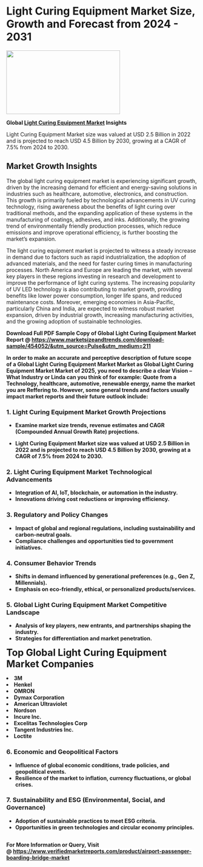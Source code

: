 <H1>Light Curing Equipment Market Size, Growth and Forecast from 2024 - 2031</H1><img class="aligncenter size-medium wp-image-584254" src="https://thirdeyenews.in/wp-content/uploads/2024/09/Global-Market-Research-300x168.jpeg" alt="" width="300" height="168" /><p><strong>Global&nbsp;<a href="https://www.marketsizeandtrends.com/download-sample/454052/&amp;utm_source=Pulse&amp;utm_medium=211">Light Curing Equipment Market</a> Insights</strong></p><p>Light Curing Equipment Market size was valued at USD 2.5 Billion in 2022 and is projected to reach USD 4.5 Billion by 2030, growing at a CAGR of 7.5% from 2024 to 2030.</p><p><h2>Market Growth Insights</h2> <p>The global light curing equipment market is experiencing significant growth, driven by the increasing demand for efficient and energy-saving solutions in industries such as healthcare, automotive, electronics, and construction. This growth is primarily fueled by technological advancements in UV curing technology, rising awareness about the benefits of light curing over traditional methods, and the expanding application of these systems in the manufacturing of coatings, adhesives, and inks. Additionally, the growing trend of environmentally friendly production processes, which reduce emissions and improve operational efficiency, is further boosting the market’s expansion.</p> <p><strong></strong></p> <p>The light curing equipment market is projected to witness a steady increase in demand due to factors such as rapid industrialization, the adoption of advanced materials, and the need for faster curing times in manufacturing processes. North America and Europe are leading the market, with several key players in these regions investing in research and development to improve the performance of light curing systems. The increasing popularity of UV LED technology is also contributing to market growth, providing benefits like lower power consumption, longer life spans, and reduced maintenance costs. Moreover, emerging economies in Asia-Pacific, particularly China and India, are expected to witness robust market expansion, driven by industrial growth, increasing manufacturing activities, and the growing adoption of sustainable technologies.</p> <p><strong></p><p><span class=""><strong>Download Full PDF Sample Copy of Global Light Curing Equipment Market Report</strong> @ <a href="https://www.marketsizeandtrends.com/download-sample/454052/&amp;utm_source=Pulse&amp;utm_medium=211" target="_blank">https://www.marketsizeandtrends.com/download-sample/454052/&amp;utm_source=Pulse&amp;utm_medium=211</a></span></p><p>In order to make an accurate and perceptive description of future scope of a Global&nbsp;Light Curing Equipment Market Market as Global&nbsp;Light Curing Equipment Market Market of 2025, you need to describe a clear Vision &ndash; What Industry or Linda can you think of for example: Quote from a Technology, healthcare, automotive, renewable energy, name the market you are Reffering to. However, some general trends and factors usually impact market reports and their future outlook include:</p><h3>1.&nbsp;<strong>Light Curing Equipment Market Growth Projections</strong></h3><ul><li>Examine market size trends, revenue estimates and CAGR (Compounded Annual Growth Rate) projections.</li><li><p>Light Curing Equipment Market size was valued at USD 2.5 Billion in 2022 and is projected to reach USD 4.5 Billion by 2030, growing at a CAGR of 7.5% from 2024 to 2030.</p></li></ul><h3>2.&nbsp;<strong>Light Curing Equipment Market Technological Advancements</strong></h3><ul><li>Integration of AI, IoT, blockchain, or automation in the industry.</li><li>Innovations driving cost reductions or improving efficiency.</li></ul><h3>3.&nbsp;<strong>Regulatory and Policy Changes</strong></h3><ul><li>Impact of global and regional regulations, including sustainability and carbon-neutral goals.</li><li>Compliance challenges and opportunities tied to government initiatives.</li></ul><h3>4.&nbsp;<strong>Consumer Behavior Trends</strong></h3><ul><li>Shifts in demand influenced by generational preferences (e.g., Gen Z, Millennials).</li><li>Emphasis on eco-friendly, ethical, or personalized products/services.</li></ul><h3>5.&nbsp;<strong>Global Light Curing Equipment Market Competitive Landscape</strong></h3><ul><li>Analysis of key players, new entrants, and partnerships shaping the industry.</li><li>Strategies for differentiation and market penetration.</li></ul><p data-pm-slice="1 1 []"><span style="color: inherit; font-family: inherit; font-size: 25px;">Top Global Light Curing Equipment Market Companies</span></p><div class="" data-test-id=""><p><li>3M</li><li> Henkel</li><li> OMRON</li><li> Dymax Corporation</li><li> American Ultraviolet</li><li> Nordson</li><li> Incure Inc.</li><li> Excelitas Technologies Corp</li><li> Tangent Industries Inc.</li><li> Loctite</li></p></div><h3>6.&nbsp;<strong>Economic and Geopolitical Factors</strong></h3><ul><li>Influence of global economic conditions, trade policies, and geopolitical events.</li><li>Resilience of the market to inflation, currency fluctuations, or global crises.</li></ul><h3>7.&nbsp;<strong>Sustainability and ESG (Environmental, Social, and Governance)</strong></h3><ul><li>Adoption of sustainable practices to meet ESG criteria.</li><li>Opportunities in green technologies and circular economy principles.</li></ul><h2><strong style="font-size: 14px;">For More Information or Query, Visit @&nbsp;</strong><a style="background-color: #ffffff; font-size: 14px;" href="https://www.marketsizeandtrends.com/report/light-curing-equipment-market/" target="_blank">https://www.verifiedmarketreports.com/product/airport-passenger-boarding-bridge-market</a></h2>
